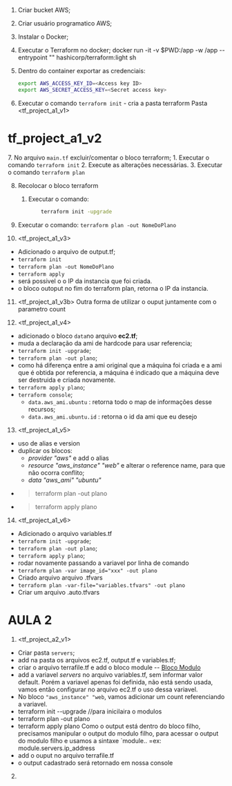1. Criar bucket AWS;

2. Criar usuário programatico AWS;

3. Instalar o Docker;

4. Executar o Terraform no docker;
docker run -it -v $PWD:/app -w /app --entrypoint "" hashicorp/terraform:light sh 

5. Dentro do container exportar as credenciais: 
    ~~~sh
    export AWS_ACCESS_KEY_ID=<Access key ID>
    export AWS_SECRET_ACCESS_KEY=<Secret access key>
    ~~~

6. Executar o comando `terraform init` - cria a pasta terraform
    Pasta <tf_project_a1_v1>

# tf_project_a1_v2
[//]: # (Mudando de backend remoto para local)
7. No arquivo `main.tf` excluir/comentar o bloco terraform;
    1. Executar o comando `terraform init`
    2. Execute as alterações necessárias.
    3. Executar o comando `terraform plan`

8. Recolocar o bloco terraform
    1. Executar o comando:
        ```sh
            terraform init -upgrade
        ```

9. Executar o comando: 
    `terraform plan -out NomeDoPlano`
  

10. <tf_project_a1_v3>
- Adicionado o arquivo de output.tf;
- `terraform init`
- `terraform plan -out NomeDoPlano`
- `terraform apply`
- será possivel o o IP da instancia que foi criada.
- o bloco outoput no fim do terraform plan, retorna o IP da instancia.

11. <tf_project_a1_v3b>
Outra forma de utilizar o ouput juntamente com o parametro count

12. <tf_project_a1_v4>
- adicionado o bloco `data`no arquivo **ec2.tf**;
- muda a declaração da ami de hardcode para usar referencia;
- `terraform init -upgrade`;
- `terraform plan -out plano`;
- como há diferença entre a ami original que a máquina foi criada e a ami que é obtida por referencia, a máquina é indicado que a máquina deve ser destruida e criada novamente.
- `terraform apply plano`;
- `terraform console`;
    - `data.aws_ami.ubuntu` : retorna todo o map de informações desse recursos;
    - `data.aws_ami.ubuntu.id` : retorna o id da ami que eu desejo

13. <tf_project_a1_v5>
- uso de alias e version
- duplicar os blocos:
    - *provider "aws"* e add o alias
    - *resource "aws_instance" "web"* e alterar o reference name, para que não ocorra conflito;
    - *data "aws_ami" "ubuntu"*
- > terraform plan -out plano
- > terraform apply plano

14. <tf_project_a1_v6>
- Adicionado o arquivo variables.tf
- `terraform init -upgrade`;
- `terraform plan -out plano`;
- `terraform apply plano`;
- rodar novamente passando a variavel por linha de comando
- `terraform plan -var image_id="xxx" -out plano`
- Criado arquivo arquivo .tfvars
- `terraform plan -var-file="variables.tfvars" -out plano`
- Criar um arquivo .auto.tfvars

# AULA 2
1. <tf_project_a2_v1> 
- Criar pasta `servers`;
- add na pasta os arquivos ec2.tf, output.tf e variables.tf;
- criar o arquivo terrafile.tf e add o bloco module -- [Bloco Modulo](https://www.terraform.io/docs/language/modules/syntax.html)
- add a variavel _servers_ no arquivo variables.tf, sem informar valor default.
Porém a variavel apenas foi definida, não está sendo usada, vamos então configurar no arquivo ec2.tf o uso dessa variavel. 
- No bloco `"aws_instance" "web`, vamos adicionar um count referenciando a variavel.
- terraform init --upgrade //para inicilaira o modulos
- terraform plan -out plano
- terraform apply plano
Como o output está dentro do bloco filho, precisamos manipular o output do modulo filho, para acessar o output do modulo filho e usamos a sintaxe `module.<NomeDoModulo>.<NomeDoOutputDoModuloFilho> =ex: module.servers.ip_address
- add o ouput no arquivo terrafile.tf
- o output cadastrado será retornado em nossa console

2. 